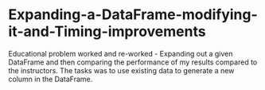 # Expanding-a-DataFrame-modifying-it-and-Timing-improvements
Educational problem worked and re-worked - Expanding out a given DataFrame and then comparing the performance of my results compared to the instructors. The tasks was to use existing data to generate a new column in the DataFrame.
